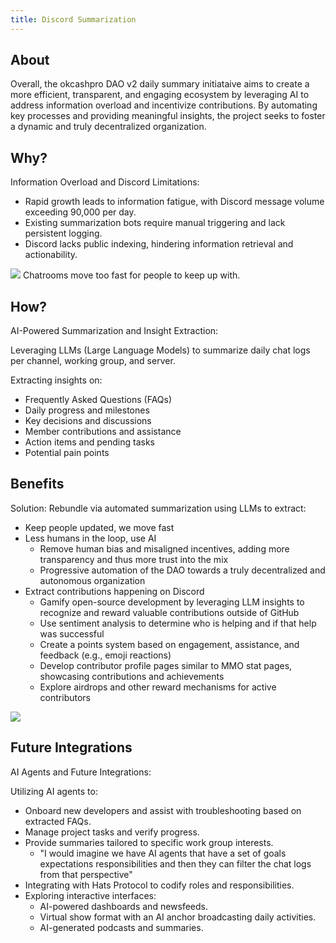 ```yaml
---
title: Discord Summarization
---
```


## About

Overall, the okcashpro DAO v2 daily summary initiataive aims to create a more efficient, transparent, and engaging ecosystem by leveraging AI to address information overload and incentivize contributions. By automating key processes and providing meaningful insights, the project seeks to foster a dynamic and truly decentralized organization.

## Why?

Information Overload and Discord Limitations:
- Rapid growth leads to information fatigue, with Discord message volume exceeding 90,000 per day.
- Existing summarization bots require manual triggering and lack persistent logging.
- Discord lacks public indexing, hindering information retrieval and actionability.

![](/img/overload2.jpg)
Chatrooms move too fast for people to keep up with.

## How?

AI-Powered Summarization and Insight Extraction:

Leveraging LLMs (Large Language Models) to summarize daily chat logs per channel, working group, and server.

Extracting insights on:
- Frequently Asked Questions (FAQs)
- Daily progress and milestones
- Key decisions and discussions
- Member contributions and assistance
- Action items and pending tasks
- Potential pain points

## Benefits

Solution: Rebundle via automated summarization using LLMs to extract:
- Keep people updated, we move fast
- Less humans in the loop, use AI
  - Remove human bias and misaligned incentives, adding more transparency and thus more trust into the mix
  - Progressive automation of the DAO towards a truly decentralized and autonomous organization
- Extract contributions happening on Discord
  - Gamify open-source development by leveraging LLM insights to recognize and reward valuable contributions outside of GitHub
  - Use sentiment analysis to determine who is helping and if that help was successful
  - Create a points system based on engagement, assistance, and feedback (e.g., emoji reactions)
  - Develop contributor profile pages similar to MMO stat pages, showcasing contributions and achievements
  - Explore airdrops and other reward mechanisms for active contributors

![](/img/discord_llm_pipeline2.jpg)

## Future Integrations

AI Agents and Future Integrations:

Utilizing AI agents to:
  - Onboard new developers and assist with troubleshooting based on extracted FAQs.
  - Manage project tasks and verify progress.
  - Provide summaries tailored to specific work group interests.
    - "I would imagine we have AI agents that have a set of goals expectations responsibilities and then they can filter the chat logs from that perspective"
- Integrating with Hats Protocol to codify roles and responsibilities.
- Exploring interactive interfaces:
  - AI-powered dashboards and newsfeeds.
  - Virtual show format with an AI anchor broadcasting daily activities.
  - AI-generated podcasts and summaries.

